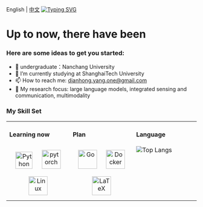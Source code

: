 English | [中文](./README_CN.md)
[![Typing SVG](https://readme-typing-svg.demolab.com/?lines=emm...;What+Can+I+Say!&center=true&font=Lato&size=32&color=pink)](https://git.io/typing-svg)
# Up to now, there have been 

### Here are some ideas to get you started:
- 🔭 undergraduate：Nanchang University 
- 🌱 I’m currently studying at ShanghaiTech University
- 📫 How to reach me: dianhong.yang.one@gmail.com
- 🔭 My research focus: large language models, integrated sensing and communication, multimodality

### My Skill Set  
<table><tr><td valign="top" width="32%">

#### Learning now
<div align="center">  
<a href="https://www.python.org/" target="_blank"><img style="margin: 10px" src="https://profilinator.rishav.dev/skills-assets/python-original.svg" alt="Python" height="45" /></a>
<a href="https://pytorch.org/" target="_blank"><img style="margin: 10px" src="https://profilinator.rishav.dev/skills-assets/pytorch-icon.svg" alt="pytorch" height="50" /></a>  
<a href="https://www.linux.org/" target="_blank"><img style="margin: 10px" src="https://profilinator.rishav.dev/skills-assets/linux-original.svg" alt="Linux" height="50" /></a>  
</div>

</td>
<td valign="top" width="32%">
  
#### Plan  
<div align="center">  
<a href="https://go.dev/" target="_blank"><img style="margin: 10px" src="https://profilinator.rishav.dev/skills-assets/go-original.svg" alt="Go" height="50" /></a>  
<a href="https://www.docker.com/" target="_blank"><img style="margin: 10px" src="https://profilinator.rishav.dev/skills-assets/docker-original-wordmark.svg" alt="Docker" height="50" /></a>  
<a href="https://www.latex-project.org/" target="_blank"><img style="margin: 10px" src="https://profilinator.rishav.dev/skills-assets/latex.png" alt="LaTeX" height="50" /></a>   
</td>
<td valign="top" width="32%">

#### Language
![Top Langs](https://github-readme-stats.vercel.app/api/top-langs/?username=Markydh&layout=compact)

</tr></td></table>
